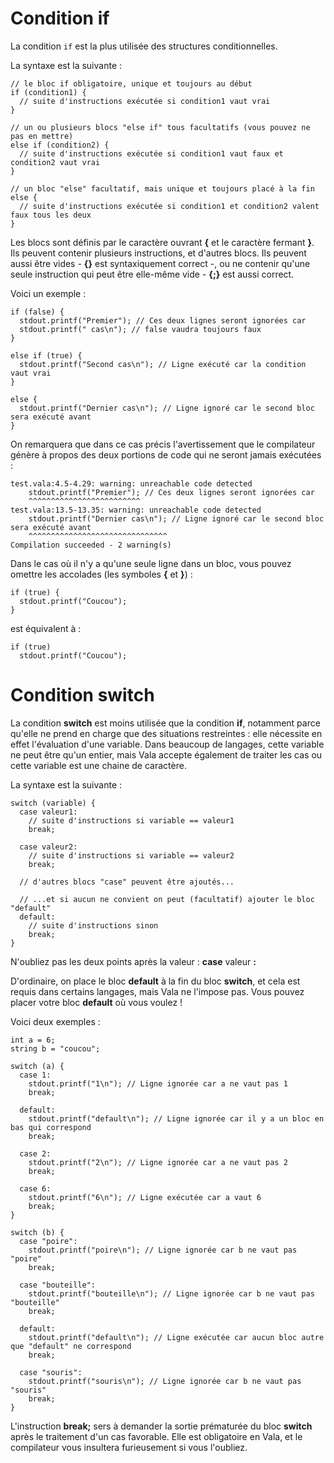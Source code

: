 # Condition if

La condition `if` est la plus utilisée des structures conditionnelles.

La syntaxe est la suivante :
```vala
// le bloc if obligatoire, unique et toujours au début
if (condition1) {
  // suite d'instructions exécutée si condition1 vaut vrai
}

// un ou plusieurs blocs "else if" tous facultatifs (vous pouvez ne pas en mettre)
else if (condition2) {
  // suite d'instructions exécutée si condition1 vaut faux et condition2 vaut vrai
}

// un bloc "else" facultatif, mais unique et toujours placé à la fin
else {
  // suite d'instructions exécutée si condition1 et condition2 valent faux tous les deux
}
```

Les blocs sont définis par le caractère ouvrant **{** et le caractère fermant **}**. Ils peuvent contenir plusieurs instructions, et d'autres blocs. Ils peuvent aussi être vides - **{}** est syntaxiquement correct -, ou ne contenir qu'une seule instruction qui peut être elle-même vide - **{;}** est aussi correct.

Voici un exemple :
```
if (false) {
  stdout.printf("Premier"); // Ces deux lignes seront ignorées car
  stdout.printf(" cas\n"); // false vaudra toujours faux
}

else if (true) {
  stdout.printf("Second cas\n"); // Ligne exécuté car la condition vaut vrai
}

else {
  stdout.printf("Dernier cas\n"); // Ligne ignoré car le second bloc sera exécuté avant
}
```

On remarquera que dans ce cas précis l'avertissement que le compilateur génère à propos des deux portions de code qui ne seront jamais exécutées :
```
test.vala:4.5-4.29: warning: unreachable code detected
    stdout.printf("Premier"); // Ces deux lignes seront ignorées car
    ^^^^^^^^^^^^^^^^^^^^^^^^^
test.vala:13.5-13.35: warning: unreachable code detected
    stdout.printf("Dernier cas\n"); // Ligne ignoré car le second bloc sera exécuté avant
    ^^^^^^^^^^^^^^^^^^^^^^^^^^^^^^^
Compilation succeeded - 2 warning(s)
```

Dans le cas où il n'y a qu'une seule ligne dans un bloc, vous pouvez omettre les accolades (les symboles **{** et **}**) :
```
if (true) {
  stdout.printf("Coucou");
}
```
est équivalent à :
```
if (true)
  stdout.printf("Coucou");
```

# Condition switch

La condition **switch** est moins utilisée que la condition **if**, notamment parce qu'elle ne prend en charge que des situations restreintes : elle nécessite en effet l'évaluation d'une variable. Dans beaucoup de langages, cette variable ne peut être qu'un entier, mais Vala accepte également de traiter les cas ou cette variable est une chaine de caractère.

La syntaxe est la suivante :
```
switch (variable) {
  case valeur1:
    // suite d'instructions si variable == valeur1
    break;

  case valeur2:
    // suite d'instructions si variable == valeur2
    break;

  // d'autres blocs "case" peuvent être ajoutés...

  // ...et si aucun ne convient on peut (facultatif) ajouter le bloc "default"
  default:
    // suite d'instructions sinon
    break;
}
```
N'oubliez pas les deux points après la valeur : **case** valeur **:**

D'ordinaire, on place le bloc **default** à la fin du bloc **switch**, et cela est requis dans certains langages, mais Vala ne l'impose pas. Vous pouvez placer votre bloc **default** où vous voulez !

Voici deux exemples :
```
int a = 6;
string b = "coucou";

switch (a) {
  case 1:
    stdout.printf("1\n"); // Ligne ignorée car a ne vaut pas 1
    break;

  default:
    stdout.printf("default\n"); // Ligne ignorée car il y a un bloc en bas qui correspond
    break;

  case 2:
    stdout.printf("2\n"); // Ligne ignorée car a ne vaut pas 2
    break;

  case 6:
    stdout.printf("6\n"); // Ligne exécutée car a vaut 6
    break;
}

switch (b) {
  case "poire":
    stdout.printf("poire\n"); // Ligne ignorée car b ne vaut pas "poire"
    break;

  case "bouteille":
    stdout.printf("bouteille\n"); // Ligne ignorée car b ne vaut pas "bouteille"
    break;

  default:
    stdout.printf("default\n"); // Ligne exécutée car aucun bloc autre que "default" ne correspond
    break;

  case "souris":
    stdout.printf("souris\n"); // Ligne ignorée car b ne vaut pas "souris"
    break;
}
```
L'instruction **break;** sers à demander la sortie prématurée du bloc **switch** après le traitement d'un cas favorable. Elle est obligatoire en Vala, et le compilateur vous insultera furieusement si vous l'oubliez.
